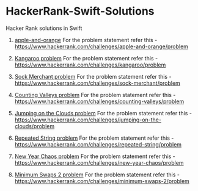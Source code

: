 # HackerRank-Swift-Solutions
Hacker Rank solutions in Swift

1. [apple-and-orange](https://github.com/AnanthaKrish/HackerRank-Swift-Solutions/blob/master/apple-and-orange.swift)
For the problem statement refer this - https://www.hackerrank.com/challenges/apple-and-orange/problem

2. [Kangaroo problem](https://github.com/AnanthaKrish/HackerRank-Swift-Solutions/blob/master/kangaroo.swift)
For the problem statement refer this - https://www.hackerrank.com/challenges/kangaroo/problem

3. [Sock Merchant problem](https://github.com/AnanthaKrish/HackerRank-Swift-Solutions/blob/master/Sock-Merchant.swift)
For the problem statement refer this - https://www.hackerrank.com/challenges/sock-merchant/problem

4. [Counting Valleys problem](https://github.com/AnanthaKrish/HackerRank-Swift-Solutions/blob/master/counting-valleys.swift)
For the problem statement refer this - https://www.hackerrank.com/challenges/counting-valleys/problem

5. [Jumping on the Clouds problem](https://github.com/AnanthaKrish/HackerRank-Swift-Solutions/blob/master/Jumping-on-the-Clouds.swift)
For the problem statement refer this - https://www.hackerrank.com/challenges/jumping-on-the-clouds/problem

6. [Repeated String problem](https://github.com/AnanthaKrish/HackerRank-Swift-Solutions/blob/master/Repeated-String.swift)
For the problem statement refer this - https://www.hackerrank.com/challenges/repeated-string/problem

7. [New Year Chaos problem](https://github.com/AnanthaKrish/HackerRank-Swift-Solutions/blob/master/New-Year-Chaos.swift)
For the problem statement refer this - https://www.hackerrank.com/challenges/new-year-chaos/problem

8. [Minimum Swaps 2 problem](https://github.com/AnanthaKrish/HackerRank-Swift-Solutions/blob/master/Minimum-Swaps-2.swift)
For the problem statement refer this - https://www.hackerrank.com/challenges/minimum-swaps-2/problem



